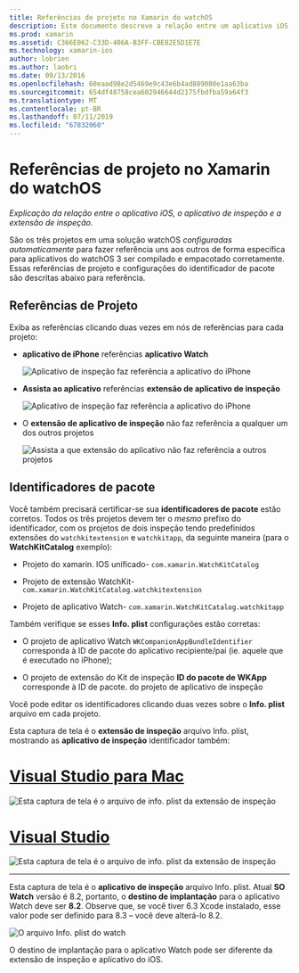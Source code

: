 ```yaml
---
title: Referências de projeto no Xamarin do watchOS
description: Este documento descreve a relação entre um aplicativo iOS, um aplicativo de inspeção e uma extensão de aplicativo de inspeção. Ele aborda as referências de projeto e pacote de identificadores.
ms.prod: xamarin
ms.assetid: C366E062-C33D-406A-B3FF-CBE82E5D1E7E
ms.technology: xamarin-ios
author: lobrien
ms.author: laobri
ms.date: 09/13/2016
ms.openlocfilehash: 60eaad98e2d5469e9c43e6b4ad889080e1aa63ba
ms.sourcegitcommit: 654df48758cea602946644d2175fbdfba59a64f3
ms.translationtype: MT
ms.contentlocale: pt-BR
ms.lasthandoff: 07/11/2019
ms.locfileid: "67832060"
---
```

# <a name="watchos-project-references-in-xamarin"></a>Referências de projeto no Xamarin do watchOS

_Explicação da relação entre o aplicativo iOS, o aplicativo de inspeção e a extensão de inspeção._

São os três projetos em uma solução watchOS *configuradas automaticamente* para fazer referência uns aos outros de forma específica para aplicativos do watchOS 3 ser compilado e empacotado corretamente. Essas referências de projeto e configurações do identificador de pacote são descritas abaixo para referência.

## <a name="project-references"></a>Referências de Projeto

Exiba as referências clicando duas vezes em nós de referências para cada projeto:

- **aplicativo de iPhone** referências **aplicativo Watch**

  ![](project-references-images/catalog-reference1.png "Aplicativo de inspeção faz referência a aplicativo do iPhone")

- **Assista ao aplicativo** referências **extensão de aplicativo de inspeção**

  ![](project-references-images/catalog-reference2.png "Aplicativo de inspeção faz referência a aplicativo do iPhone")


- O **extensão de aplicativo de inspeção** não faz referência a qualquer um dos outros projetos

  ![](project-references-images/catalog-reference3.png "Assista a que extensão do aplicativo não faz referência a outros projetos")



## <a name="bundle-identifiers"></a>Identificadores de pacote

Você também precisará certificar-se sua **identificadores de pacote** estão corretos.
Todos os três projetos devem ter o *mesmo* prefixo do identificador, com os projetos de dois inspeção tendo predefinidos extensões do `watchkitextension` e `watchkitapp`, da seguinte maneira (para o **WatchKitCatalog** exemplo):

- Projeto do xamarin. IOS unificado- `com.xamarin.WatchKitCatalog`

- Projeto de extensão WatchKit- `com.xamarin.WatchKitCatalog.watchkitextension`

- Projeto de aplicativo Watch- `com.xamarin.WatchKitCatalog.watchkitapp`

Também verifique se esses **Info. plist** configurações estão corretas:

- O projeto de aplicativo Watch `WKCompanionAppBundleIdentifier` corresponda à ID de pacote do aplicativo recipiente/pai (ie. aquele que é executado no iPhone);

- O projeto de extensão do Kit de inspeção **ID do pacote de WKApp** corresponde à ID de pacote. do projeto de aplicativo de inspeção

Você pode editar os identificadores clicando duas vezes sobre o **Info. plist** arquivo em cada projeto.

Esta captura de tela é o **extensão de inspeção** arquivo Info. plist, mostrando as **aplicativo de inspeção** identificador também:

# <a name="visual-studio-for-mactabmacos"></a>[Visual Studio para Mac](#tab/macos)
    
![](project-references-images/infoplist-extension.png "Esta captura de tela é o arquivo de info. plist da extensão de inspeção")

# <a name="visual-studiotabwindows"></a>[Visual Studio](#tab/windows)
    
![](project-references-images/infoplist-extension-vs.png "Esta captura de tela é o arquivo de info. plist da extensão de inspeção")

-----

Esta captura de tela é o **aplicativo de inspeção** arquivo Info. plist.
Atual **SO Watch** versão é 8.2, portanto, o **destino de implantação** para o aplicativo Watch deve ser **8.2**. Observe que, se você tiver 6.3 Xcode instalado, esse valor pode ser definido para 8.3 – você deve alterá-lo 8.2.

![](project-references-images/infoplist-watchapp.png "O arquivo Info. plist do watch")

O destino de implantação para o aplicativo Watch pode ser diferente da extensão de inspeção e aplicativo do iOS.

